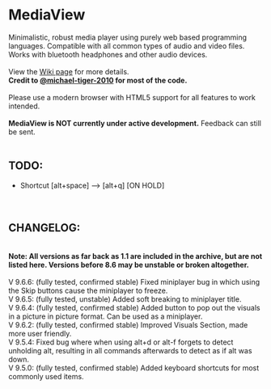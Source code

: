 # MediaView
Minimalistic, robust media player using purely web based programming languages. Compatible with all common types of audio and video files. Works with bluetooth headphones and other audio devices.
<br><br>View the <a href="https://github.com/RJRock12/MediaView/wiki">Wiki page</a> for more details.<br>
**Credit to <a href="https://github.com/michael-tiger-2010">@michael-tiger-2010</a> for most of the code.**<br>
<br>
Please use a modern browser with HTML5 support for all features to work intended.<br>
<br>
**MediaView is NOT currently under active development.** Feedback can still be sent.
<br><br>
## TODO: <br>
- Shortcut [alt+space] --> [alt+q] [ON HOLD]<br>
<br><br>
## CHANGELOG:<br>
<br>
<b>Note: All versions as far back as 1.1 are included in the archive, but are not listed here. Versions before 8.6 may be unstable or broken altogether.</b><br><br>
V 9.6.6: (fully tested, confirmed stable) Fixed miniplayer bug in which using the Skip buttons cause the miniplayer to freeze.<br>
V 9.6.5: (fully tested, unstable) Added soft breaking to miniplayer title. <br>
V 9.6.4: (fully tested, confirmed stable) Added button to pop out the visuals in a picture in picture format. Can be used as a miniplayer. <br>
V 9.6.2: (fully tested, confirmed stable) Improved Visuals Section, made more user friendly.<br>
V 9.5.4: Fixed bug where when using alt+d or alt-f forgets to detect unholding alt, resulting in all commands afterwards to detect as if alt was down.<br>
V 9.5.0: (fully tested, confirmed stable) Added keyboard shortcuts for most commonly used items.<br>

